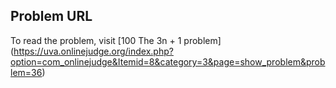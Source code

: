 ## Problem URL

To read the problem, visit
[100	The 3n + 1 problem]
(https://uva.onlinejudge.org/index.php?option=com_onlinejudge&Itemid=8&category=3&page=show_problem&problem=36)
